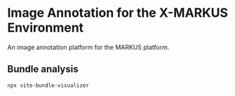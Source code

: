 # Image Annotation for the X-MARKUS Environment

An image annotation platform for the MARKUS platform.

## Bundle analysis

```sh
npx vite-bundle-visualizer
```

